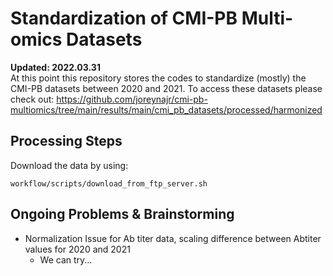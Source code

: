 # Standardization of CMI-PB Multi-omics Datasets
**Updated: 2022.03.31**<br>
At this point this repository stores the codes to standardize (mostly) the CMI-PB datasets between 2020 and 2021. To access these datasets please check out: https://github.com/joreynajr/cmi-pb-multiomics/tree/main/results/main/cmi_pb_datasets/processed/harmonized

## Processing Steps
Download the data by using:
```
workflow/scripts/download_from_ftp_server.sh
```

## Ongoing Problems & Brainstorming
- Normalization Issue for Ab titer data, scaling difference between Abtiter values for 2020 and 2021 
  - We can try...
